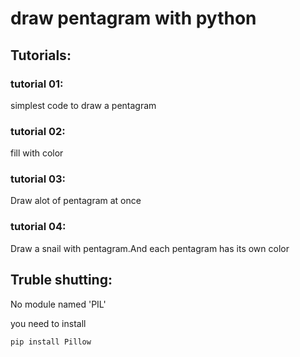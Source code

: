 # draw pentagram with python

## Tutorials:
### tutorial 01:
simplest code to draw a pentagram

### tutorial 02:
fill with color

### tutorial 03:
Draw alot of pentagram at once

### tutorial 04:
Draw a snail with pentagram.And each pentagram has its own color

## Truble shutting:
No module named 'PIL'

you need to install 
```bash
pip install Pillow
```